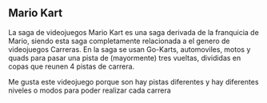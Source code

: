 ## Mario Kart

La saga de videojuegos Mario Kart es una saga derivada de la franquicia de Mario, siendo esta saga completamente relacionada a el genero de videojuegos Carreras. En la saga se usan Go-Karts, automoviles, motos y quads para pasar una pista de (mayormente) tres vueltas, divididas en copas que reunen 4 pistas de carrera.

Me gusta este videojuego porque son hay pistas diferentes y hay diferentes niveles o modos para poder realizar cada carrera


